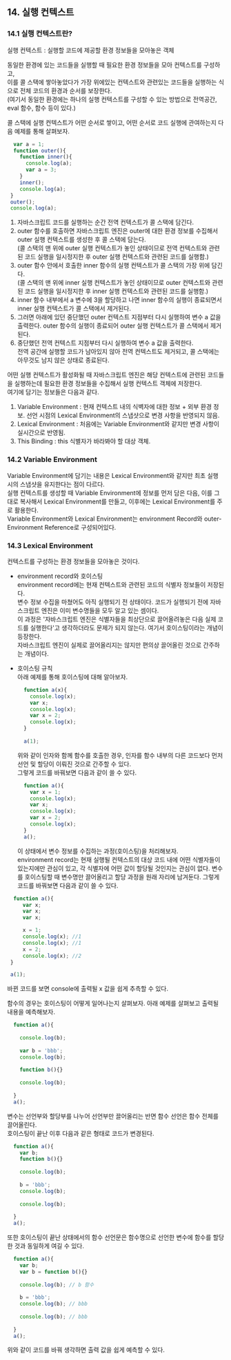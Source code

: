 ## 14. 실행 컨텍스트

### 14.1 실행 컨텍스트란?  
  실행 컨텍스트 : 실행할 코드에 제공할 환경 정보들을 모아놓은 객체  
  
  동일한 환경에 있는 코드들을 실행할 때 필요한 환경 정보들을 모아 컨텍스트를 구성하고,  
  이를 콜 스택에 쌓아놓았다가 가장 위에있는 컨텍스트와 관련있는 코드들을 실행하는 식으로 전체 코드의 환경과 순서를 보장한다.  
  (여기서 동일한 환경에는 하나의 실행 컨텍스트를 구성할 수 있는 방법으로 전역공간, eval 함수, 함수 등이 있다.)  
  
  콜 스택에 실행 컨텍스트가 어떤 순서로 쌓이고, 어떤 순서로 코드 실행에 관여하는지 다음 예제를 통해 살펴보자.  
  
  ```javascript
    var a = 1;
    function outer(){
      function inner(){
        console.log(a);
        var a = 3;
      }
      inner();
      console.log(a);
   }
   outer();
   console.log(a);
  ```
  1. 자바스크립트 코드를 실행하는 순간 전역 컨텍스트가 콜 스택에 담긴다.  
  2. outer 함수를 호출하면 자바스크립트 엔진은 outer에 대한 환경 정보를 수집해서 outer 실행 컨텍스트를 생성한 후 콜 스택에 담는다.   
  (콜 스택의 맨 위에 outer 실행 컨텍스트가 놓인 상태이므로 전역 컨텍스트와 관련된 코드 실행을 일시정지한 후 outer 실행 컨텍스트와 관련된 코드를 실행함.)  
  3. outer 함수 안에서 호출한 inner 함수의 실행 컨텍스트가 콜 스택의 가장 위에 담긴다.  
  (콜 스택의 맨 위에 inner 실행 컨텍스트가 놓인 상태이므로 outer 컨텍스트와 관련된 코드 실행을 일시정지한 후 inner 실행 컨텍스트와 관련된 코드를 실행함.)  
  4. inner 함수 내부에서 a 변수에 3을 할당하고 나면 inner 함수의 실행이 종료되면서 inner 실행 컨텍스트가 콜 스택에서 제거된다.  
  5. 그러면 아래에 있던 중단했던 outer 컨텍스트 지점부터 다시 실행하여 변수 a 값을 출력한다.
     outer 함수의 실행이 종료되어 outer 실행 컨텍스트가 콜 스택에서 제거된다.  
  6. 중단했던 전역 컨텍스트 지점부터 다시 실행하여 변수 a 값을 출력한다.  
     전역 공간에 실행할 코드가 남아있지 않아 전역 컨텍스트도 제거되고, 콜 스택에는 아무것도 남지 않은 상태로 종료된다.  
     
  어떤 실행 컨텍스트가 활성화될 때 자바스크립트 엔진은 해당 컨텍스트에 관련된 코드들을 실행하는데 필요한 환경 정보들을 수집해서 실행 컨텍스트 객체에 저장한다.  
  여기에 담기는 정보들은 다음과 같다.
  1. Variable Environment : 현재 컨텍스트 내의 식벽자에 대한 정보 + 외부 환경 정보. 선언 시점의 Lexical Environment의 스냅샷으로 변경 사항을 반영되지 않음.  
  2. Lexical Environment : 처음에는 Variable Environment와 같지만 변경 사항이 실시간으로 반영됨.  
  3. This Binding : this 식별자가 바라봐야 할 대상 객체.  
  
### 14.2 Variable Environment  
  Variable Environment에 담기는 내용은 Lexical Environment와 같지만 최초 실행 시의 스냅샷을 유지한다는 점이 다르다.  
  실행 컨텍스트를 생성할 때 Variable Environment에 정보를 먼저 담은 다음, 이를 그대로 복사해서 Lexical Environment를 만들고, 이후에는 Lexical Environment를 주로 활용한다.  
  Variable Environment와 Lexical Environment는 environment Record와 outer-Environment Reference로 구성되어있다.  
  
### 14.3 Lexical Environment   
  컨텍스트를 구성하는 환경 정보들을 모아놓은 것이다.  
  - environment record와 호이스팅  
    environment record에는 현재 컨텍스트와 관련된 코드의 식별자 정보들이 저장된다.  
    변수 정보 수집을 마쳤어도 아직 실행되기 전 상태이다. 코드가 실행되기 전에 자바스크립트 엔진은 이미 변수명들을 모두 알고 있는 셈이다.  
    이 과정은 '자바스크립트 엔진은 식별자들을 최상단으로 끌어올려놓은 다음 실제 코드를 실행한다'고 생각하더라도 문제가 되지 않는다. 여기서 호이스팅이라는 개념이 등장한다.  
    자바스크립트 엔진이 실제로 끌어올리지는 않지만 편의상 끌어올린 것으로 간주하는 개념이다.  
    
  - 호이스팅 규칙  
    아래 예제를 통해 호이스팅에 대해 알아보자.  
    
    ```javascript
      function a(x){
        console.log(x);
        var x;
        console.log(x);
        var x = 2;
        console.log(x);
      }  
      
      a(1);
    ```
    위와 같이 인자와 함께 함수를 호출한 경우, 인자를 함수 내부의 다른 코드보다 먼저 선언 및 할당이 이뤄진 것으로 간주할 수 있다.  
    그렇게 코드를 바꿔보면 다음과 같이 쓸 수 있다.  
    
    ```javascript
      function a(){
        var x = 1;
        console.log(x);
        var x;
        console.log(x);
        var x = 2;
        console.log(x);
      }
      a();
    ```
    
    이 상태에서 변수 정보를 수집하는 과정(호이스팅)을 처리해보자.  
    environment record는 현재 실행될 컨텍스트의 대상 코드 내에 어떤 식별자들이 있는지에만 관심이 있고, 각 식별자에 어떤 값이 할당될 것인지는 관심이 없다. 변수를 호이스팅할 때 변수명만 끌어올리고 할당 과정을 원래 자리에 남겨둔다. 그렇게 코드를 바꿔보면 다음과 같이 쓸 수 있다.  
    
   ```javascript
     function a(){
        var x;
        var x;
        var x;

        x = 1;
        console.log(x); //1
        console.log(x); //1
        x = 2;
        console.log(x); //2
    }

    a(1);
   
   ```
  바뀐 코드를 보면 console에 출력될 x 값을 쉽게 추측할 수 있다.  
  
  함수의 경우는 호이스팅이 어떻게 일어나는지 살펴보자. 아래 예제를 살펴보고 출력될 내용을 예측해보자.    
  
  ```javascript
    function a(){
      
      console.log(b);
      
      var b = 'bbb';
      console.log(b);
      
      function b(){}
      
      console.log(b);
    
    }
    a();
  ```
  
   
  변수는 선언부와 할당부를 나누어 선언부만 끌어올리는 반면 함수 선언은 함수 전체를 끌어올린다.  
  호이스팅이 끝난 이후 다음과 같은 형태로 코드가 변경된다.  
  ```javascript
    function a(){
      var b;
      function b(){}
      
      console.log(b);
      
      b = 'bbb';
      console.log(b);
           
      console.log(b);
    
    }
    a();
  ```
  
  또한 호이스팅이 끝난 상태에서의 함수 선언문은 함수명으로 선언한 변수에 함수를 할당한 것과 동일하게 여길 수 있다.  
  ```javascript
    function a(){
      var b;
      var b = function b(){}
      
      console.log(b); // b 함수
      
      b = 'bbb';
      console.log(b); // bbb
           
      console.log(b); // bbb
    
    }
    a();
  ```
  위와 같이 코드를 바꿔 생각하면 출력 값을 쉽게 예측할 수 있다.  
  
  
